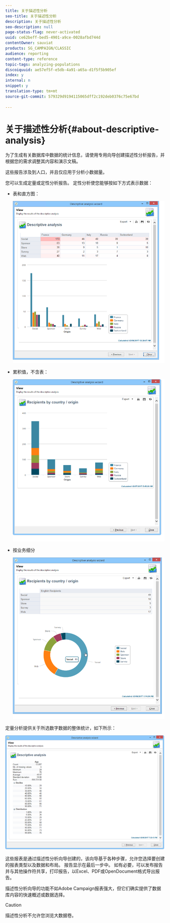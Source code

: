 ```yaml
---
title: 关于描述性分析
seo-title: 关于描述性分析
description: 关于描述性分析
seo-description: null
page-status-flag: never-activated
uuid: ce62beff-bed5-4901-a9ce-0028afbd744d
contentOwner: sauviat
products: SG_CAMPAIGN/CLASSIC
audience: reporting
content-type: reference
topic-tags: analyzing-populations
discoiquuid: ae57ef5f-e5db-4a91-a65a-d1f5f5b905ef
index: y
internal: n
snippet: y
translation-type: tm+mt
source-git-commit: 579329d9194115065dff2c192deb0376c75e67bd

---
```



# 关于描述性分析{#about-descriptive-analysis}

为了生成有关数据库中数据的统计信息，请使用专用向导创建描述性分析报告，并根据您的需求调整其内容和演示文稿。

这些报告涉及到人口，并且仅应用于分析小数据量。

您可以生成定量或定性分析报告。 定性分析使您能够按如下方式表示数据：

* 表和直方图：

   ![](assets/reporting_descriptive_sample_1.png)

* 累积值，不含表：

   ![](assets/reporting_descriptive_sample_3.png)

* 按业务细分

   ![](assets/reporting_descriptive_sample_2.png)

定量分析提供关于所选数字数据的整体统计，如下所示：

![](assets/reporting_descriptive_quantitative_sample.png)

这些报表是通过描述性分析向导创建的，该向导基于各种步骤，允许您选择要创建的报表类型以及数据和布局。 报告显示在最后一步中。 如有必要，可以发布报告并与其他操作符共享，打印报告，以Excel、PDF或OpenDocument格式导出报告。

描述性分析向导的功能不如Adobe Campaign报表强大，但它们确实提供了数据库内容的快速概述或数据选择。

>[!CAUTION]
>
>描述性分析不允许您浏览大数据卷。

